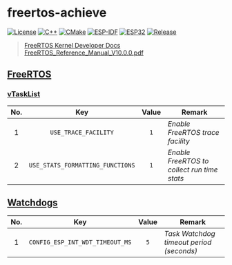 # freertos-achieve

[![License](https://img.shields.io/badge/License-MIT-important.svg?style=flat&logo=github)](https://www.mit-license.org)
[![C++](https://img.shields.io/badge/C++-11-success.svg?style=flat&logo=cplusplus)](https://isocpp.org)
[![CMake](https://img.shields.io/badge/CMake-3.5-success.svg?style=flat&logo=cmake)](https://cmake.org/cmake/help/v3.5)
[![ESP-IDF](https://img.shields.io/badge/ESP_IDF-4.4-success.svg?style=flat&logo=espressif)](https://dl.espressif.com/dl/esp-idf/?idf=4.4)
[![ESP32](https://img.shields.io/badge/ESP32-S3-success.svg?style=flat&logo=espHome)](https://docs.espressif.com/projects/esp-idf/zh_CN/v4.4/esp32s3/get-started/index.html)
[![Release](https://img.shields.io/badge/Release-0.3.0-informational.svg)](https://github.com/aaric/freertos-achieve/releases)

> [FreeRTOS Kernel Developer Docs](https://www.freertos.org/features.html)  
> [FreeRTOS_Reference_Manual_V10.0.0.pdf](https://www.freertos.org/Documentation/FreeRTOS_Reference_Manual_V10.0.0.pdf)

## [FreeRTOS](https://docs.espressif.com/projects/esp-idf/en/release-v4.4/esp32/api-reference/system/freertos.html)

### [vTaskList](https://www.freertos.org/a00021.html#vTaskList)

|No.|Key|Value|Remark|
|:---:|:---:|:---:|-----|
|1|`USE_TRACE_FACILITY`|`1`|*Enable FreeRTOS trace facility*|
|2|`USE_STATS_FORMATTING_FUNCTIONS`|`1`|*Enable FreeRTOS to collect run time stats*|

## [Watchdogs](https://docs.espressif.com/projects/esp-idf/en/release-v4.4/esp32/api-reference/system/wdts.html)

|No.|Key|Value|Remark|
|:---:|:---:|:---:|-----|
|1|`CONFIG_ESP_INT_WDT_TIMEOUT_MS`|`5`|*Task Watchdog timeout period (seconds)*|
